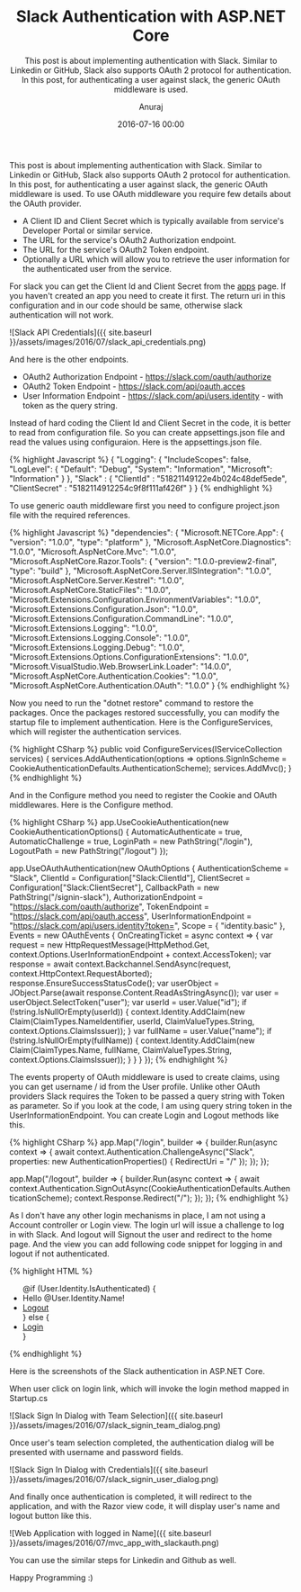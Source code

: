 ﻿---
layout: post
title: "Slack Authentication with ASP.NET Core"
subtitle: "This post is about implementing authentication with Slack. Similar to Linkedin or GitHub, Slack also supports OAuth 2 protocol for authentication. In this post, for authenticating a user against slack, the generic OAuth middleware is used."
date: 2016-07-16 00:00
author: "Anuraj"
comments: true
categories: [ASP.NET Core, Nuget, EF, Entity Framework]
tags: [ASP.NET Core, Nuget, EF, Entity Framework]
header-img: "img/post-bg-01.jpg"
---
This post is about implementing authentication with Slack. Similar to Linkedin or GitHub, Slack also supports OAuth 2 protocol for authentication. In this post, for authenticating a user against slack, the generic OAuth middleware is used. To use OAuth middleware you require few details about the OAuth provider.

* A Client ID and Client Secret which is typically available from service's Developer Portal or similar service.
* The URL for the service's OAuth2 Authorization endpoint.
* The URL for the service's OAuth2 Token endpoint.
* Optionally a URL which will allow you to retrieve the user information for the authenticated user from the service.

For slack you can get the Client Id and Client Secret from the [apps](https://api.slack.com/apps) page. If you haven't created an app you need to create it first. The return uri in this configuration and in our code should be same, otherwise slack authentication will not work. 

![Slack API Credentials]({{ site.baseurl }}/assets/images/2016/07/slack_api_credentials.png)

And here is the other endpoints.

* OAuth2 Authorization Endpoint - https://slack.com/oauth/authorize
* OAuth2 Token Endpoint - https://slack.com/api/oauth.acces
* User Information Endpoint - https://slack.com/api/users.identity - with token as the query string.

Instead of hard coding the Client Id and Client Secret in the code, it is better to read from configuration file. So you can create appsettings.json file and read the values using configuraion. Here is the appsettings.json file.

{% highlight Javascript %}
{
  "Logging": {
    "IncludeScopes": false,
    "LogLevel": {
      "Default": "Debug",
      "System": "Information",
      "Microsoft": "Information"
    }
  },
  "Slack" : {
    "ClientId" : "51821149122e4b024c48def5ede",
    "ClientSecret" : "5182114912254c9f8f111af426f"
  }
}
{% endhighlight %}

To use generic oauth middleware first you need to configure project.json file with the required references.

{% highlight Javascript %}
"dependencies": {
  "Microsoft.NETCore.App": {
    "version": "1.0.0",
    "type": "platform"
  },
  "Microsoft.AspNetCore.Diagnostics": "1.0.0",
  "Microsoft.AspNetCore.Mvc": "1.0.0",
  "Microsoft.AspNetCore.Razor.Tools": {
    "version": "1.0.0-preview2-final",
    "type": "build"
  },
  "Microsoft.AspNetCore.Server.IISIntegration": "1.0.0",
  "Microsoft.AspNetCore.Server.Kestrel": "1.0.0",
  "Microsoft.AspNetCore.StaticFiles": "1.0.0",
  "Microsoft.Extensions.Configuration.EnvironmentVariables": "1.0.0",
  "Microsoft.Extensions.Configuration.Json": "1.0.0",
  "Microsoft.Extensions.Configuration.CommandLine": "1.0.0",
  "Microsoft.Extensions.Logging": "1.0.0",
  "Microsoft.Extensions.Logging.Console": "1.0.0",
  "Microsoft.Extensions.Logging.Debug": "1.0.0",
  "Microsoft.Extensions.Options.ConfigurationExtensions": "1.0.0",
  "Microsoft.VisualStudio.Web.BrowserLink.Loader": "14.0.0",
  "Microsoft.AspNetCore.Authentication.Cookies": "1.0.0",
  "Microsoft.AspNetCore.Authentication.OAuth": "1.0.0"
}
{% endhighlight %}

Now you need to run the "dotnet restore" command to restore the packages. Once the packages restored successfully, you can modify the startup file to implement authentication. Here is the ConfigureServices, which will register the authentication services.

{% highlight CSharp %}
public void ConfigureServices(IServiceCollection services)
{
    services.AddAuthentication(options => 
        options.SignInScheme = CookieAuthenticationDefaults.AuthenticationScheme);
    services.AddMvc();
}
{% endhighlight %}

And in the Configure method you need to register the Cookie and OAuth middlewares. Here is the Configure method.

{% highlight CSharp %}
app.UseCookieAuthentication(new CookieAuthenticationOptions()
{
    AutomaticAuthenticate = true,
    AutomaticChallenge = true,
    LoginPath = new PathString("/login"),
    LogoutPath = new PathString("/logout")
});

app.UseOAuthAuthentication(new OAuthOptions
{
    AuthenticationScheme = "Slack",
    ClientId = Configuration["Slack:ClientId"],
    ClientSecret = Configuration["Slack:ClientSecret"],
    CallbackPath = new PathString("/signin-slack"),
    AuthorizationEndpoint = "https://slack.com/oauth/authorize",
    TokenEndpoint = "https://slack.com/api/oauth.access",
    UserInformationEndpoint = "https://slack.com/api/users.identity?token=",
    Scope = { "identity.basic" },
    Events = new OAuthEvents
    {
        OnCreatingTicket = async context =>
        {
            var request = new HttpRequestMessage(HttpMethod.Get, context.Options.UserInformationEndpoint + context.AccessToken);
            var response = await context.Backchannel.SendAsync(request, context.HttpContext.RequestAborted);
            response.EnsureSuccessStatusCode();
            var userObject = JObject.Parse(await response.Content.ReadAsStringAsync());
            var user = userObject.SelectToken("user");
            var userId = user.Value<string>("id");
            if (!string.IsNullOrEmpty(userId))
            {
                context.Identity.AddClaim(new Claim(ClaimTypes.NameIdentifier, userId, ClaimValueTypes.String, context.Options.ClaimsIssuer));
            }
            var fullName = user.Value<string>("name");
            if (!string.IsNullOrEmpty(fullName))
            {
                context.Identity.AddClaim(new Claim(ClaimTypes.Name, fullName, ClaimValueTypes.String, context.Options.ClaimsIssuer));
            }
        }
    }
});
{% endhighlight %}

The events property of OAuth middleware is used to create claims, using you can get username / id from the User profile. Unlike other OAuth providers Slack requires the Token to be passed a query string with Token as parameter. So if you look at the code, I am using query string token in the UserInformationEndpoint. You can create Login and Logout methods like this. 

{% highlight CSharp %}
app.Map("/login", builder =>
{
    builder.Run(async context =>
    {
        await context.Authentication.ChallengeAsync("Slack",
            properties: new AuthenticationProperties() { RedirectUri = "/" });
    });
});

app.Map("/logout", builder =>
{
    builder.Run(async context =>
    {
        await context.Authentication.SignOutAsync(CookieAuthenticationDefaults.AuthenticationScheme);
        context.Response.Redirect("/");
    });
});
{% endhighlight %}

As I don't have any other login mechanisms in place, I am not using a Account controller or Login view. The login url will issue a challenge to log in with Slack. And logout will Signout the user and redirect to the home page. And the view you can add following code snippet for logging in and logout if not authenticated.

{% highlight HTML %}

<ul class="nav navbar-nav navbar-right">
    @if (User.Identity.IsAuthenticated)
    {
        <li><a asp-controller="Home" asp-action="UserProfile">Hello @User.Identity.Name!</a></li>
        <li><a href="~/logout">Logout</a></li>
    }
    else
    {
        <li><a href="~/login">Login</a></li>
    }
</ul>
{% endhighlight %}

Here is the screenshots of the Slack authentication in ASP.NET Core.

When user click on login link, which will invoke the login method mapped in Startup.cs

![Slack Sign In Dialog with Team Selection]({{ site.baseurl }}/assets/images/2016/07/slack_signin_team_dialog.png)

Once user's team selection completed, the authentication dialog will be presented with username and password fields.

![Slack Sign In Dialog with Credentials]({{ site.baseurl }}/assets/images/2016/07/slack_signin_user_dialog.png)

And finally once authentication is completed, it will redirect to the application, and with the Razor view code, it will display user's name and logout button like this.

![Web Application with logged in Name]({{ site.baseurl }}/assets/images/2016/07/mvc_app_with_slackauth.png)

You can use the similar steps for Linkedin and Github as well.

Happy Programming :)

